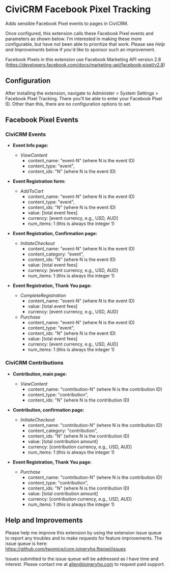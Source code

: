 # CiviCRM Facebook Pixel Tracking

Adds sensible Facebook Pixel events to pages in CiviCRM.

Once configured, this extension calls these Facebook Pixel events and parameters
as shown below. I'm interested in making these more configurable, but have not
been able to prioritize that work. Please see _Help and Improvements_ below if
you'd like to sponsor such an improvement.

Facebook Pixels in this extension use Facebook Marketing API version 2.8
(https://developers.facebook.com/docs/marketing-api/facebook-pixel/v2.8)

## Configuration
After installing the extension, navigate to Administer > System Settings >
Facebook Pixel Tracking. There you'll be able to enter your Facebook Pixel ID.
Other than this, there are no configuration options to set.

## Facebook Pixel Events

### CiviCRM Events
* **Event Info page:**
    * _ViewContent_
      * content_name: "event-N" (where N is the event ID)
      * content_type: "event",
      * content_ids: "N" (where N is the event ID)

* **Event Registration form:**
	* _AddToCart_
      * content_name: "event-N" (where N is the event ID)
      * content_type: "event",
      * content_ids: "N" (where N is the event ID)
      * value: [total event fees]
      * currency: [event currency, e.g., USD, AUD]
      * num_items: 1 (this is always the integer 1)

* **Event Registration, Confirmation page:**
	* _InitiateCheckout_
      * content_name: "event-N" (where N is the event ID)
      * content_category: "event",
      * content_ids: "N" (where N is the event ID)
      * value: [total event fees]
      * currency: [event currency, e.g., USD, AUD]
      * num_items: 1 (this is always the integer 1)

* **Event Registration, Thank You page:**
	* _CompleteRegistration_
      * content_name: "event-N" (where N is the event ID)
      * value: [total event fees]
      * currency: [event currency, e.g., USD, AUD]
	* _Purchase_
      * content_name: "event-N" (where N is the event ID)
      * content_type: "event",
      * content_ids: "N" (where N is the event ID)
      * value: [total event fees]
      * currency: [event currency, e.g., USD, AUD]
      * num_items: 1 (this is always the integer 1)

### CiviCRM Contributions
* **Contribution, main page:**
	* _ViewContent_
      * content_name: "contribution-N" (where N is the contribution ID)
      * content_type: "contribution",
      * content_ids: "N" (where N is the contribution ID)

* **Contribution, confirmation page:**
	* _InitiateCheckout_
      * content_name: "contribution-N" (where N is the contribution ID)
      * content_category: "contribution",
      * content_ids: "N" (where N is the contribution ID)
      * value: [total contribution amount]
      * currency: [contribution currency, e.g., USD, AUD]
      * num_items: 1 (this is always the integer 1)

* **Event Registration, Thank You page:**
	* _Purchase_
      * content_name: "contribution-N" (where N is the contribution ID)
      * content_type: "contribution",
      * content_ids: "N" (where N is the contribution ID)
      * value: [total contribution amount]
      * currency: [contribution currency, e.g., USD, AUD]
      * num_items: 1 (this is always the integer 1)

## Help and Improvements

Please help me improve this extension by using the extension issue queue to
report any troubles and to make requests for feature improvements. The issue
queue is here: https://github.com/twomice/com.joineryhq.fbpixel/issues

Issues submitted to the issue queue will be addressed as I have time and
interest. Please contact me at allen@joineryhq.com to request paid support.
